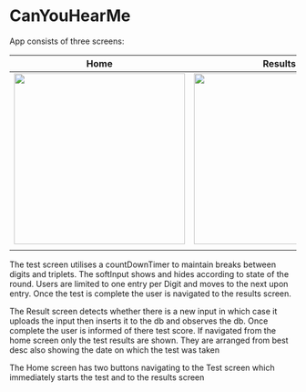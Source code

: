 # CanYouHearMe
App consists of three screens:

| **Home** | **Results** | **TEST** |
|---|---|---|
|<img src="https://github.com/E5c11/CanYouHearMe/assets/38525610/d2ba7b60-6df4-4dec-89a6-808e04c71063" width="300"/>|<img src="https://github.com/E5c11/CanYouHearMe/assets/38525610/95221bee-ac87-4ba4-9573-36fc98afb6e1" width="300"/>|<img src="https://github.com/E5c11/CanYouHearMe/assets/38525610/6b7f04e5-d034-4850-8556-8e332d75f647" width="300"/>|
|  |  |  |

The test screen utilises a countDownTimer to maintain breaks between digits and triplets. The softInput shows and hides according to state of the round. Users are limited to one entry per Digit and moves to the next upon entry.
Once the test is complete the user is navigated to the results screen.

The Result screen detects whether there is a new input in which case it uploads the input then inserts it to the db and observes the db. Once complete the user is informed of there test score.
If navigated from the home screen only the test results are shown. They are arranged from best desc also showing the date on which the test was taken

The Home screen has two buttons navigating to the Test screen which immediately starts the test and to the results screen
